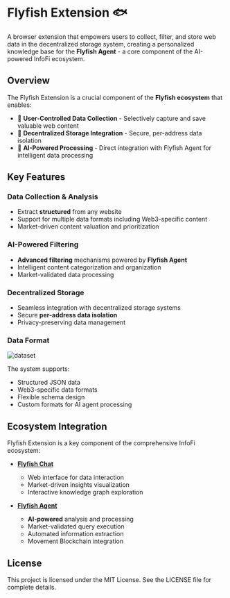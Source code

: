 # Flyfish Extension 🐟

A browser extension that empowers users to collect, filter, and store web data in the decentralized storage system, creating a personalized knowledge base for the **Flyfish Agent** - a core component of the AI-powered InfoFi ecosystem.

## Overview

The Flyfish Extension is a crucial component of the **Flyfish ecosystem** that enables:

- 🎯 **User-Controlled Data Collection** - Selectively capture and save valuable web content
- 🔐 **Decentralized Storage Integration** - Secure, per-address data isolation
- 🤖 **AI-Powered Processing** - Direct integration with Flyfish Agent for intelligent data processing

## Key Features

### Data Collection & Analysis
- Extract **structured** from any website
- Support for multiple data formats including Web3-specific content
- Market-driven content valuation and prioritization

### AI-Powered Filtering
- **Advanced filtering** mechanisms powered by **Flyfish Agent**
- Intelligent content categorization and organization
- Market-validated data processing

### Decentralized Storage
- Seamless integration with decentralized storage systems
- Secure **per-address data isolation**
- Privacy-preserving data management

### Data Format
![dataset]()

The system supports:
- Structured JSON data
- Web3-specific data formats
- Flexible schema design
- Custom formats for AI agent processing

## Ecosystem Integration

Flyfish Extension is a key component of the comprehensive InfoFi ecosystem:

- [**Flyfish Chat**]()
  - Web interface for data interaction
  - Market-driven insights visualization
  - Interactive knowledge graph exploration

- [**Flyfish Agent**]()
  - **AI-powered** analysis and processing
  - Market-validated query execution
  - Automated information extraction
  - Movement Blockchain integration

## License

This project is licensed under the MIT License. See the LICENSE file for complete details.

